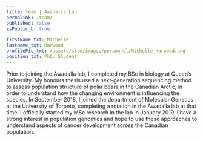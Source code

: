 ```yaml
---
title: Team | Awadalla Lab
permalink: /team/
published: false
isPublic_b: true

firstName_txt: Michelle
lastName_txt: Harwood
profilePic_txt: /assets/site/images/personnel/Michelle_Harwood.png
position_txt: PhD. Student
---
```


Prior to joining the Awadalla lab, I completed my BSc in biology at Queen’s University. My honours thesis used a next-generation sequencing method to assess population structure of polar bears in the Canadian Arctic, in order to understand how the changing environment is influencing the species. In September 2018, I joined the department of Molecular Genetics at the University of Toronto, completing a rotation in the Awadalla lab at that time. I officially started my MSc research in the lab in January 2019. I have a strong interest in population genomics and hope to use these approaches to understand aspects of cancer development across the Canadian population.
